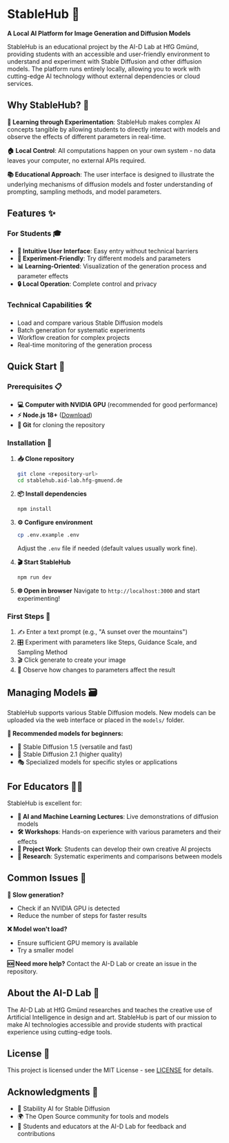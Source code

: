 # StableHub 🎨

**A Local AI Platform for Image Generation and Diffusion Models**

StableHub is an educational project by the AI-D Lab at HfG Gmünd, providing students with an accessible and user-friendly environment to understand and experiment with Stable Diffusion and other diffusion models. The platform runs entirely locally, allowing you to work with cutting-edge AI technology without external dependencies or cloud services.

## Why StableHub? 🤔

**🧪 Learning through Experimentation**: StableHub makes complex AI concepts tangible by allowing students to directly interact with models and observe the effects of different parameters in real-time.

**🏠 Local Control**: All computations happen on your own system - no data leaves your computer, no external APIs required.

**📚 Educational Approach**: The user interface is designed to illustrate the underlying mechanisms of diffusion models and foster understanding of prompting, sampling methods, and model parameters.

## Features ✨

### For Students 🎓
- **🎯 Intuitive User Interface**: Easy entry without technical barriers
- **🔬 Experiment-Friendly**: Try different models and parameters
- **📊 Learning-Oriented**: Visualization of the generation process and parameter effects
- **🔒 Local Operation**: Complete control and privacy

### Technical Capabilities 🛠️
- Load and compare various Stable Diffusion models
- Batch generation for systematic experiments
- Workflow creation for complex projects
- Real-time monitoring of the generation process

## Quick Start 🚀

### Prerequisites 📋
- **💻 Computer with NVIDIA GPU** (recommended for good performance)
- **⚡ Node.js 18+** ([Download](https://nodejs.org/))
- **📁 Git** for cloning the repository

### Installation 🔧

1. **📥 Clone repository**
   ```bash
   git clone <repository-url>
   cd stablehub.aid-lab.hfg-gmuend.de
   ```

2. **📦 Install dependencies**
   ```bash
   npm install
   ```

3. **⚙️ Configure environment**
   ```bash
   cp .env.example .env
   ```
   Adjust the `.env` file if needed (default values usually work fine).

4. **🎬 Start StableHub**
   ```bash
   npm run dev
   ```

5. **🌐 Open in browser**
   Navigate to `http://localhost:3000` and start experimenting!

### First Steps 👋
1. ✍️ Enter a text prompt (e.g., "A sunset over the mountains")
2. 🎛️ Experiment with parameters like Steps, Guidance Scale, and Sampling Method
3. 🎬 Click generate to create your image
4. 👀 Observe how changes to parameters affect the result

## Managing Models 🗃️

StableHub supports various Stable Diffusion models. New models can be uploaded via the web interface or placed in the `models/` folder.

**🌟 Recommended models for beginners:**
- 🏃 Stable Diffusion 1.5 (versatile and fast)
- 🎨 Stable Diffusion 2.1 (higher quality)
- 🎭 Specialized models for specific styles or applications

## For Educators 👩‍🏫

StableHub is excellent for:
- **📖 AI and Machine Learning Lectures**: Live demonstrations of diffusion models
- **🛠️ Workshops**: Hands-on experience with various parameters and their effects
- **🎯 Project Work**: Students can develop their own creative AI projects
- **🔬 Research**: Systematic experiments and comparisons between models

## Common Issues 🐛

**🐌 Slow generation?** 
- Check if an NVIDIA GPU is detected
- Reduce the number of steps for faster results

**❌ Model won't load?**
- Ensure sufficient GPU memory is available
- Try a smaller model

**🆘 Need more help?**
Contact the AI-D Lab or create an issue in the repository.

## About the AI-D Lab 🏫

The AI-D Lab at HfG Gmünd researches and teaches the creative use of Artificial Intelligence in design and art. StableHub is part of our mission to make AI technologies accessible and provide students with practical experience using cutting-edge tools.

## License 📄

This project is licensed under the MIT License - see [LICENSE](LICENSE) for details.

## Acknowledgments 🙏

- 🎨 Stability AI for Stable Diffusion
- 🌍 The Open Source community for tools and models
- 👥 Students and educators at the AI-D Lab for feedback and contributions
